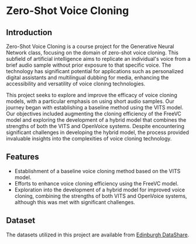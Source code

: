# Zero-Shot Voice Cloning

## Introduction

Zero-Shot Voice Cloning is a course project for the Generative Neural Network class, focusing on the domain of zero-shot voice cloning. This subfield of artificial intelligence aims to replicate an individual's voice from a brief audio sample without prior exposure to that specific voice. The technology has significant potential for applications such as personalized digital assistants and multilingual dubbing for media, enhancing the accessibility and versatility of voice cloning technologies.

This project seeks to explore and improve the efficacy of voice cloning models, with a particular emphasis on using short audio samples. Our journey began with establishing a baseline method using the VITS model. Our objectives included augmenting the cloning efficiency of the FreeVC model and exploring the development of a hybrid model that combines the strengths of both the VITS and OpenVoice systems. Despite encountering significant challenges in developing the hybrid model, the process provided invaluable insights into the complexities of voice cloning technology.

## Features

- Establishment of a baseline voice cloning method based on the VITS model.
- Efforts to enhance voice cloning efficiency using the FreeVC model.
- Exploration into the development of a hybrid model for improved voice cloning, combining the strengths of both VITS and OpenVoice systems, although this was met with significant challenges.

## Dataset

The datasets utilized in this project are available from [Edinburgh DataShare](https://datashare.ed.ac.uk/handle/10283/3443).
